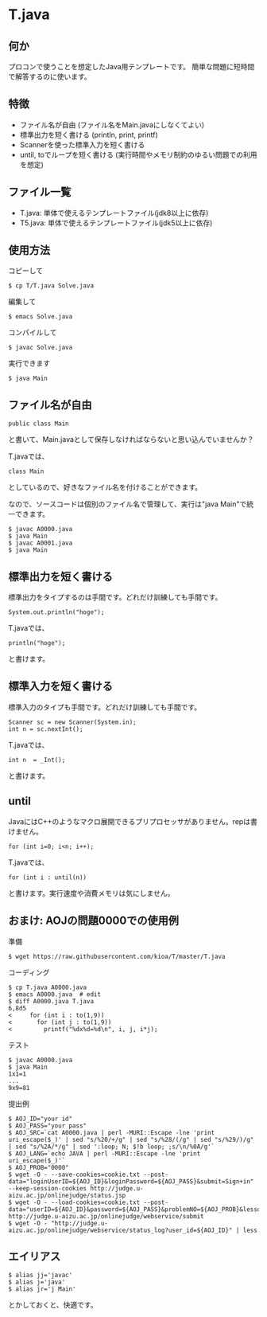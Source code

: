 T.java
====

## 何か
プロコンで使うことを想定したJava用テンプレートです。
簡単な問題に短時間で解答するのに使います。


## 特徴
* ファイル名が自由 (ファイル名をMain.javaにしなくてよい)
* 標準出力を短く書ける (println, print, printf)
* Scannerを使った標準入力を短く書ける
* until, toでループを短く書ける (実行時間やメモリ制約のゆるい問題での利用を想定)


## ファイル一覧
* T.java: 単体で使えるテンプレートファイル(jdk8以上に依存)
* T5.java: 単体で使えるテンプレートファイル(jdk5以上に依存)


## 使用方法

コピーして

    $ cp T/T.java Solve.java

編集して

    $ emacs Solve.java

コンパイルして

    $ javac Solve.java

実行できます

    $ java Main


## ファイル名が自由

    public class Main

と書いて、Main.javaとして保存しなければならないと思い込んでいませんか？

T.javaでは、

    class Main

としているので、好きなファイル名を付けることができます。

なので、ソースコードは個別のファイル名で管理して、実行は"java Main"で統一できます。

    $ javac A0000.java
    $ java Main
    $ javac A0001.java
    $ java Main


## 標準出力を短く書ける

標準出力をタイプするのは手間です。どれだけ訓練しても手間です。

    System.out.println("hoge");

T.javaでは、

    println("hoge");

と書けます。


## 標準入力を短く書ける

標準入力のタイプも手間です。どれだけ訓練しても手間です。

    Scanner sc = new Scanner(System.in);
    int n = sc.nextInt();

T.javaでは、

    int n  = _Int();

と書けます。


## until

JavaにはC++のようなマクロ展開できるプリプロセッサがありません。repは書けません。

    for (int i=0; i<n; i++);

T.javaでは、

    for (int i : until(n))

と書けます。実行速度や消費メモリは気にしません。


## おまけ: AOJの問題0000での使用例

準備

    $ wget https://raw.githubusercontent.com/kioa/T/master/T.java

コーディング

    $ cp T.java A0000.java
    $ emacs A0000.java  # edit
    $ diff A0000.java T.java
    6,8d5
    <     for (int i : to(1,9))
    <       for (int j : to(1,9))
    <         printf("%dx%d=%d\n", i, j, i*j);

テスト

    $ javac A0000.java
    $ java Main
    1x1=1
    ...
    9x9=81

提出例

    $ AOJ_ID="your id"
    $ AOJ_PASS="your pass"
    $ AOJ_SRC=`cat A0000.java | perl -MURI::Escape -lne 'print uri_escape($_)' | sed "s/%20/+/g" | sed "s/%28/(/g" | sed "s/%29/)/g" | sed "s/%2A/*/g" | sed ':loop; N; $!b loop; ;s/\n/%0A/g'`
    $ AOJ_LANG=`echo JAVA | perl -MURI::Escape -lne 'print uri_escape($_)'`
    $ AOJ_PROB="0000"
    $ wget -O - --save-cookies=cookie.txt --post-data="loginUserID=${AOJ_ID}&loginPassword=${AOJ_PASS}&submit=Sign+in" --keep-session-cookies http://judge.u-aizu.ac.jp/onlinejudge/status.jsp
    $ wget -O - --load-cookies=cookie.txt --post-data="userID=${AOJ_ID}&password=${AOJ_PASS}&problemNO=${AOJ_PROB}&lessonID=&language=${AOJ_LANG}&sourceCode=${AOJ_SRC}" http://judge.u-aizu.ac.jp/onlinejudge/webservice/submit
    $ wget -O - "http://judge.u-aizu.ac.jp/onlinejudge/webservice/status_log?user_id=${AOJ_ID}" | less


## エイリアス

    $ alias jj='javac'
    $ alias j='java'
    $ alias jr='j Main'

とかしておくと、快適です。
